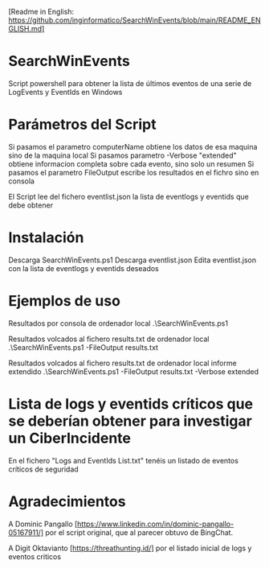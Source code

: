 [Readme in English: https://github.com/inginformatico/SearchWinEvents/blob/main/README_ENGLISH.md]

# SearchWinEvents
Script powershell para obtener la lista de últimos eventos de una serie de LogEvents y EventIds en Windows

# Parámetros del Script
Si pasamos el parametro computerName obtiene los datos de esa maquina sino de la maquina local
Si pasamos parametro -Verbose "extended" obtiene informacion completa sobre cada evento, sino solo un resumen
Si pasamos el parametro FileOutput escribe los resultados en el fichro sino en consola

El Script lee del fichero eventlist.json la lista de eventlogs y eventids que debe obtener

# Instalación
Descarga SearchWinEvents.ps1
Descarga eventlist.json
Edita eventlist.json con la lista de eventlogs y eventids deseados

# Ejemplos de uso

Resultados por consola de ordenador local
.\SearchWinEvents.ps1

Resultados volcados al fichero results.txt de ordenador local
.\SearchWinEvents.ps1 -FileOutput results.txt

Resultados volcados al fichero results.txt de ordenador local informe extendido
.\SearchWinEvents.ps1 -FileOutput results.txt -Verbose extended

# Lista de logs y eventids críticos que se deberían obtener para investigar un CiberIncidente
En el fichero "Logs and EventIds List.txt" tenéis un listado de eventos críticos de seguridad

# Agradecimientos 

A Dominic Pangallo [https://www.linkedin.com/in/dominic-pangallo-05167911/] por el script original, que al parecer obtuvo de BingChat.

A Digit Oktavianto [https://threathunting.id/] por el listado inicial de logs y eventos criticos
